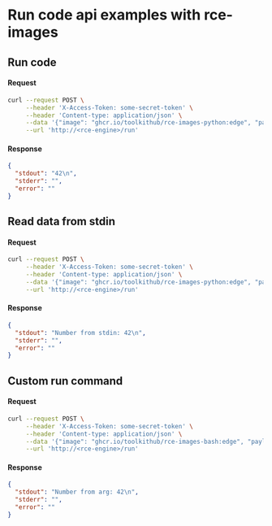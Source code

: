 # Run code api examples with rce-images

## Run code

#### Request

```bash
curl --request POST \
     --header 'X-Access-Token: some-secret-token' \
     --header 'Content-type: application/json' \
     --data '{"image": "ghcr.io/toolkithub/rce-images-python:edge", "payload": {"language": "python", "files": [{"name": "main.py", "content": "print(42)"}]}}' \
     --url 'http://<rce-engine>/run'
```

#### Response

```json
{
  "stdout": "42\n",
  "stderr": "",
  "error": ""
}
```

## Read data from stdin

#### Request

```bash
curl --request POST \
     --header 'X-Access-Token: some-secret-token' \
     --header 'Content-type: application/json' \
     --data '{"image": "ghcr.io/toolkithub/rce-images-python:edge", "payload": {"language": "python", "stdin": "42", "files": [{"name": "main.py", "content": "print(input(\"Number from stdin: \"))"}]}}' \
     --url 'http://<rce-engine>/run'
```

#### Response

```json
{
  "stdout": "Number from stdin: 42\n",
  "stderr": "",
  "error": ""
}
```

## Custom run command

#### Request

```bash
curl --request POST \
     --header 'X-Access-Token: some-secret-token' \
     --header 'Content-type: application/json' \
     --data '{"image": "ghcr.io/toolkithub/rce-images-bash:edge", "payload": {"language": "bash", "command": "bash main.sh 42", "files": [{"name": "main.sh", "content": "echo Number from arg: $1"}]}}' \
     --url 'http://<rce-engine>/run'
```

#### Response

```json
{
  "stdout": "Number from arg: 42\n",
  "stderr": "",
  "error": ""
}
```
